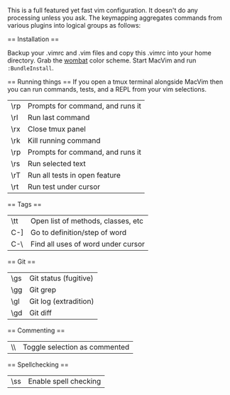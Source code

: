 This is a full featured yet fast vim configuration. It doesn't do any
processing unless you ask. The keymapping aggregates commands from
various plugins into logical groups as follows:

== Installation ==

Backup your .vimrc and .vim files and copy this .vimrc into your home
directory. Grab the [wombat](https://github.com/ekevin/wombat) color
scheme. Start MacVim and run `:BundleInstall`.


== Running things ==
If you open a tmux terminal alongside MacVim then you can run commands,
tests, and a REPL from your vim selections.

<table>
<tbody>
  <tr>
    <td>\rp</td><td>Prompts for command, and runs it</td>
  </tr>
  <tr>
    <td>\rl</td><td>Run last command</td>
  </tr>
  <tr>
    <td>\rx</td><td>Close tmux panel</td>
  </tr>
  <tr>
    <td>\rk</td><td>Kill running command</td>
  </tr>
  <tr>
    <td>\rp</td><td>Prompts for command, and runs it</td>
  </tr>
  <tr>
    <td>\rs</td><td>Run selected text</td>
  </tr>
  <tr>
    <td>\rT</td><td>Run all tests in open feature</td>
  </tr>
  <tr>
    <td>\rt</td><td>Run test under cursor</td>
  </tr>
</tbody>
</table>

== Tags ==

<table>
<tbody>
  <tr>
    <td>\tt</td><td>Open list of methods, classes, etc</td>
  </tr>
  <tr>
    <td>C-]</td><td>Go to definition/step of word</td>
  </tr>
  <tr>
    <td>C-\</td><td>Find all uses of word under cursor</td>
  </tr>
</tbody>
</table>

== Git ==

<table>
<tbody>
  <tr>
    <td>\gs</td><td>Git status (fugitive)</td>
  </tr>
  <tr>
    <td>\gg</td><td>Git grep</td>
  </tr>
  <tr>
    <td>\gl</td><td>Git log (extradition)</td>
  </tr>
  <tr>
    <td>\gd</td><td>Git diff</td>
  </tr>
</tbody>
</table>

== Commenting ==

<table>
<tbody>
  <tr>
    <td>\\</td><td>Toggle selection as commented</td>
  </tr>
</tbody>
</table>

== Spellchecking ==

<table>
<tbody>
  <tr>
    <td>\ss</td><td>Enable spell checking</td>
  </tr>
</tbody>
</table>
